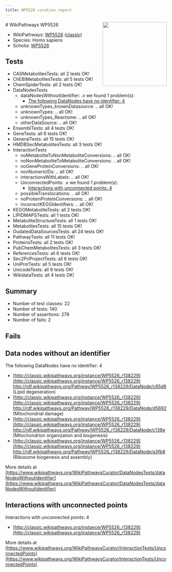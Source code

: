```yaml
---
title: WP5526 curation report
---
```


<img style="float: right; width: 200px" src="https://upload.wikimedia.org/wikipedia/commons/thumb/8/83/Wplogo_with_text_500.png/640px-Wplogo_with_text_500.png" />
# WikiPathways WP5526

* WikiPathways: [WP5526](https://wikipathways.org/pathways/WP5526) ([classic](https://classic.wikipathways.org/instance/WP5526))
* Species: Homo sapiens
* Scholia: [WP5526](https://scholia.toolforge.org/wikipathways/WP5526)
## Tests
* CASMetabolitesTests: all 2 tests OK!
* ChEBIMetabolitesTests: all 5 tests OK!
* ChemSpiderTests: all 2 tests OK!
* DataNodesTests
    * dataNodesWithoutIdentifier: .x we found 1 problem(s):
        * [The following DataNodes have no identifier: 4](#d2d32fa3)
    * unknownTypes_knownDatasource: .. all OK!
    * unknownTypes: .. all OK!
    * unknownTypes_Reactome: .. all OK!
    * otherDataSource: .. all OK!
* EnsemblTests: all 4 tests OK!
* GeneTests: all 6 tests OK!
* GeneralTests: all 15 tests OK!
* HMDBSecMetabolitesTests: all 3 tests OK!
* InteractionTests
    * noMetaboliteToNonMetaboliteConversions: .. all OK!
    * noNonMetaboliteToMetaboliteConversions: .. all OK!
    * noGeneProteinConversions: .. all OK!
    * nonNumericIDs: .. all OK!
    * interactionsWithLabels: .. all OK!
    * UnconnectedPoints: .x we found 1 problem(s):
        * [Interactions with unconnected points: 4](#35a61adc)
    * possibleTranslocations: .. all OK!
    * noProteinProteinConversions: .. all OK!
    * incorrectKEGGIdentifiers: .. all OK!
* KEGGMetaboliteTests: all 2 tests OK!
* LIPIDMAPSTests: all 1 tests OK!
* MetaboliteStructureTests: all 1 tests OK!
* MetabolitesTests: all 15 tests OK!
* OudatedDataSourcesTests: all 24 tests OK!
* PathwayTests: all 11 tests OK!
* ProteinsTests: all 2 tests OK!
* PubChemMetabolitesTests: all 3 tests OK!
* ReferencesTests: all 6 tests OK!
* Sec2PriProjectTests: all 6 tests OK!
* UniProtTests: all 5 tests OK!
* UnicodeTests: all 9 tests OK!
* WikidataTests: all 4 tests OK!


## Summary

* Number of test classes: 22
* Number of tests: 140
* Number of assertions: 279
* Number of fails: 2

## Fails

<a name="d2d32fa3" />

## Data nodes without an identifier

The following DataNodes have no identifier: 4

* [http://classic.wikipathways.org/instance/WP5526_r138229](http://classic.wikipathways.org/instance/WP5526_r138229) http://rdf.wikipathways.org/Pathway/WP5526_r138229/DataNode/c85d6 (Lipid
degeneration)
* [http://classic.wikipathways.org/instance/WP5526_r138229](http://classic.wikipathways.org/instance/WP5526_r138229) http://rdf.wikipathways.org/Pathway/WP5526_r138229/DataNode/d5692 (Mitochondrial
damage)
* [http://classic.wikipathways.org/instance/WP5526_r138229](http://classic.wikipathways.org/instance/WP5526_r138229) http://rdf.wikipathways.org/Pathway/WP5526_r138229/DataNode/c138e (Mitochondrion
organization
and biogenesis)
* [http://classic.wikipathways.org/instance/WP5526_r138229](http://classic.wikipathways.org/instance/WP5526_r138229) http://rdf.wikipathways.org/Pathway/WP5526_r138229/DataNode/a3fb8 (Ribosome
biogenesis and
assembly)


More details at [https://www.wikipathways.org/WikiPathwaysCurator/DataNodesTests/dataNodesWithoutIdentifier](https://www.wikipathways.org/WikiPathwaysCurator/DataNodesTests/dataNodesWithoutIdentifier)

<a name="35a61adc" />

## Interactions with unconnected points

Interactions with unconnected points: 4

* [http://classic.wikipathways.org/instance/WP5526_r138229](http://classic.wikipathways.org/instance/WP5526_r138229)


More details at [https://www.wikipathways.org/WikiPathwaysCurator/InteractionTests/UnconnectedPoints](https://www.wikipathways.org/WikiPathwaysCurator/InteractionTests/UnconnectedPoints)

